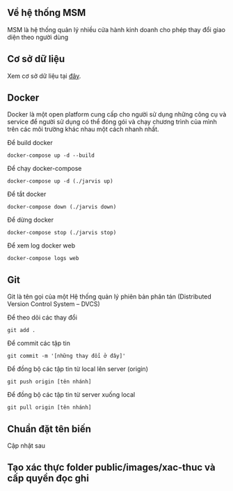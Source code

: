 ## Về hệ thống MSM

MSM là hệ thống quản lý nhiều cửa hành kinh doanh cho phép thay đổi giao diện theo người dùng

## Cơ sở dữ liệu

Xem cơ sở dữ liệu tại [đây](https://drive.google.com/file/d/153tNx1KojRbd_qNVqabrDhch81vj3vUb/view?usp=sharing).

## Docker

Docker là một open platform cung cấp cho người sử dụng những công cụ và service để người sử dụng có thể đóng gói và chạy chương trình của mình trên các môi trường khác nhau một cách nhanh nhất.

Để build docker
```
docker-compose up -d --build
```
Để chạy docker-compose
```
docker-compose up -d (./jarvis up)
```
Để tắt docker
```
docker-compose down (./jarvis down)
```
Để dừng docker
```
docker-compose stop (./jarvis stop)
```
Để xem log docker web
```
docker-compose logs web
```

## Git

Git là tên gọi của một Hệ thống quản lý phiên bản phân tán (Distributed Version Control System – DVCS)

Để theo dõi các thay đổi
```
git add .
```

Để commit các tập tin
```
git commit -m '[những thay đổi ở đây]'
```

Để đồng bộ các tập tin từ local lên server (origin)
```
git push origin [tên nhánh]
```

Để đồng bộ các tập tin từ server xuống local
```
git pull origin [tên nhánh]
```

## Chuẩn đặt tên biến

Cập nhật sau

## Tạo xác thực folder public/images/xac-thuc và cấp quyền đọc ghi
